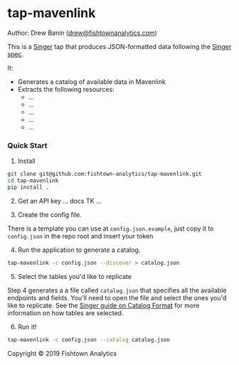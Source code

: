 # tap-mavenlink

Author: Drew Banin (drew@fishtownanalytics.com)

This is a [Singer](http://singer.io) tap that produces JSON-formatted data following the [Singer spec](https://github.com/singer-io/getting-started/blob/master/SPEC.md).

It:
- Generates a catalog of available data in Mavenlink
- Extracts the following resources:
  - ...
  - ...
  - ...
  - ...
  - ...

### Quick Start

1. Install

```bash
git clone git@github.com:fishtown-analytics/tap-mavenlink.git
cd tap-mavenlink
pip install .
```

2. Get an API key
... docs TK ...

3. Create the config file.

There is a template you can use at `config.json.example`, just copy it to `config.json` in the repo root and insert your token

4. Run the application to generate a catalog.

```bash
tap-mavenlink -c config.json --discover > catalog.json
```

5. Select the tables you'd like to replicate

Step 4 generates a a file called `catalog.json` that specifies all the available endpoints and fields. You'll need to open the file and select the ones you'd like to replicate. See the [Singer guide on Catalog Format](https://github.com/singer-io/getting-started/blob/c3de2a10e10164689ddd6f24fee7289184682c1f/BEST_PRACTICES.md#catalog-format) for more information on how tables are selected.

6. Run it!

```bash
tap-mavenlink -c config.json --catalog catalog.json
```

Copyright &copy; 2019 Fishtown Analytics
